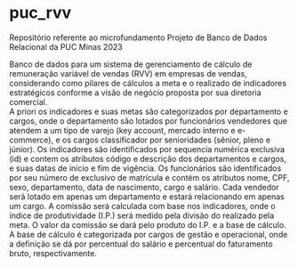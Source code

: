 # puc_rvv
Repositório referente ao microfundamento Projeto de Banco de Dados Relacional da PUC Minas 2023

Banco de dados para um sistema de gerenciamento de cálculo de remuneração variável de vendas (RVV) em empresas de vendas, considerando como pilares de cálculos a meta e o realizado de indicadores estratégicos conforme a visão de negócio proposta por sua diretoria comercial.  
A priori os indicadores e suas metas são categorizados por departamento e cargos, onde o departamento são lotados por funcionários vendedores que atendem a um tipo de varejo (key account, mercado interno e e-commerce), e os cargos classificador por senioridades (sênior, pleno e júnior). Os indicadores são identificados por sequencia numérica exclusiva (id) e contem os atributos código e descrição dos departamentos e cargos, e suas datas de início e fim de vigência.
Os funcionários são identificados por seu número de exclusivo de matrícula e contém os atributos nome, CPF, sexo, departamento, data de nascimento, cargo e salário. Cada vendedor será lotado em apenas um departamento e estará relacionando em apenas um cargo.
A comissão será calculada com base nos indicadores, onde o índice de produtividade (I.P.) será medido pela divisão do realizado pela meta. O valor da comissão se dará pelo produto do I.P. e a base de cálculo. A base de cálculo é categorizada por cargos de gestão e operacional, onde a definição se dá por percentual do salário e percentual do faturamento bruto, respectivamente. 
